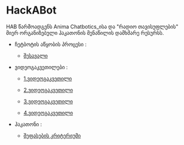 # HackABot
HAB წარმოადგენს Anima Chatbotics_ისა და "რადიო თავისუფლების" მიერ ორგანიზებული ჰაკათონის მენაწილის დამხმარე რესურსს. 

* ჩეტბოტის აწყობის პროცესი :

  * [შესავალი](page/ჩეტბოტის_შექმნის_პროცესი.html)

* ვიდეოგაკვეთილები :

  * [1.ვიდეოგაკვეთილი](page/1.html)

  * [2.ვიდეოგაკვეთილი](page/2.html)

  * [3.ვიდეოგაკვეთილი](page/3.html)

  * [4.ვიდეოგაკვეთილი](page/4.html)
  
* ჰაკათონი :

  * [შეფასების კრიტერიუმი](page/Newtopic4.html)
